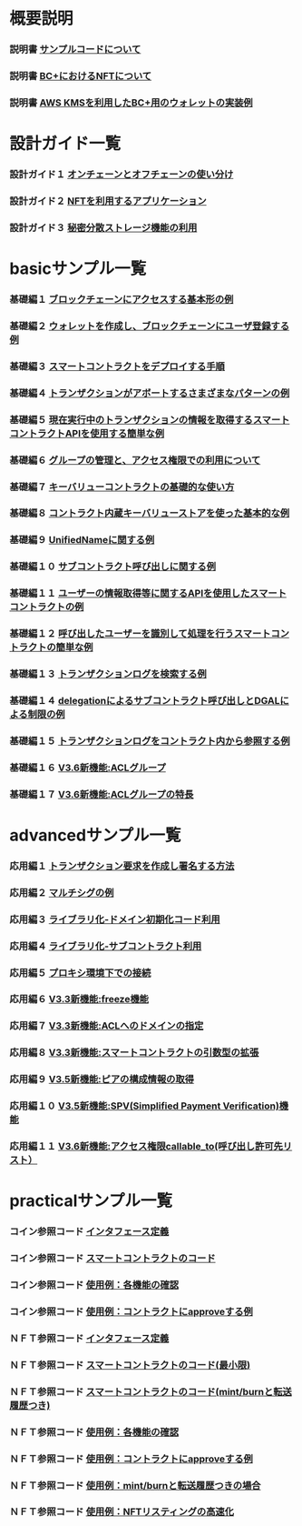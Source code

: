 # 概要説明
### 説明書 [サンプルコードについて](https://dncware-blockchain-plus.github.io/samples/docs/samples_overview.pdf)
### 説明書 [BC+におけるNFTについて](https://dncware-blockchain-plus.github.io/samples/docs/NFT_overview.pdf)
### 説明書 [AWS KMSを利用したBC+用のウォレットの実装例](https://dncware-blockchain-plus.github.io/samples/docs/KMS_wallet.pdf)

# 設計ガイド一覧
### 設計ガイド１ [オンチェーンとオフチェーンの使い分け](https://dncware-blockchain-plus.github.io/samples/docs/design-guide01.pdf)
### 設計ガイド２ [NFTを利用するアプリケーション](https://dncware-blockchain-plus.github.io/samples/docs/design-guide02.pdf)
### 設計ガイド３ [秘密分散ストレージ機能の利用](https://dncware-blockchain-plus.github.io/samples/docs/design-guide03.pdf)

# basicサンプル一覧
### 基礎編１ [ブロックチェーンにアクセスする基本形の例](https://dncware-blockchain-plus.github.io/samples/basic/basic01.html)
### 基礎編２ [ウォレットを作成し、ブロックチェーンにユーザ登録する例](https://dncware-blockchain-plus.github.io/samples/basic/basic02.html)
### 基礎編３ [スマートコントラクトをデプロイする手順](https://dncware-blockchain-plus.github.io/samples/basic/basic03.html)
### 基礎編４ [トランザクションがアボートするさまざまなパターンの例](https://dncware-blockchain-plus.github.io/samples/basic/basic04.html)
### 基礎編５ [現在実行中のトランザクションの情報を取得するスマートコントラクトAPIを使用する簡単な例](https://dncware-blockchain-plus.github.io/samples/basic/basic05.html)
### 基礎編６ [グループの管理と、アクセス権限での利用について](https://dncware-blockchain-plus.github.io/samples/basic/basic06.html)
### 基礎編７ [キーバリューコントラクトの基礎的な使い方](https://dncware-blockchain-plus.github.io/samples/basic/basic07.html)
### 基礎編８ [コントラクト内蔵キーバリューストアを使った基本的な例](https://dncware-blockchain-plus.github.io/samples/basic/basic08.html)
### 基礎編９ [UnifiedNameに関する例](https://dncware-blockchain-plus.github.io/samples/basic/basic09.html)
### 基礎編１０ [サブコントラクト呼び出しに関する例](https://dncware-blockchain-plus.github.io/samples/basic/basic10.html)
### 基礎編１１ [ユーザーの情報取得等に関するAPIを使用したスマートコントラクトの例](https://dncware-blockchain-plus.github.io/samples/basic/basic11.html)
### 基礎編１２ [呼び出したユーザーを識別して処理を行うスマートコントラクトの簡単な例](https://dncware-blockchain-plus.github.io/samples/basic/basic12.html)
### 基礎編１３ [トランザクションログを検索する例](https://dncware-blockchain-plus.github.io/samples/basic/basic13.html)
### 基礎編１４ [delegationによるサブコントラクト呼び出しとDGALによる制限の例](https://dncware-blockchain-plus.github.io/samples/basic/basic14.html)
### 基礎編１５ [トランザクションログをコントラクト内から参照する例](https://dncware-blockchain-plus.github.io/samples/basic/basic15.html)
### 基礎編１６ [V3.6新機能:ACLグループ](https://dncware-blockchain-plus.github.io/samples/basic/basic16.html)
### 基礎編１７ [V3.6新機能:ACLグループの特長](https://dncware-blockchain-plus.github.io/samples/basic/basic17.html)

# advancedサンプル一覧
### 応用編１ [トランザクション要求を作成し署名する方法](https://dncware-blockchain-plus.github.io/samples/advanced/advanced01.html)
### 応用編２ [マルチシグの例](https://dncware-blockchain-plus.github.io/samples/advanced/advanced02.html)
### 応用編３ [ライブラリ化-ドメイン初期化コード利用](https://dncware-blockchain-plus.github.io/samples/advanced/advanced03.html)
### 応用編４ [ライブラリ化-サブコントラクト利用](https://dncware-blockchain-plus.github.io/samples/advanced/advanced04.html)
### 応用編５ [プロキシ環境下での接続](https://dncware-blockchain-plus.github.io/samples/advanced/advanced05.html)
### 応用編６ [V3.3新機能:freeze機能](https://dncware-blockchain-plus.github.io/samples/advanced/advanced06.html)
### 応用編７ [V3.3新機能:ACLへのドメインの指定](https://dncware-blockchain-plus.github.io/samples/advanced/advanced07.html)
### 応用編８ [V3.3新機能:スマートコントラクトの引数型の拡張](https://dncware-blockchain-plus.github.io/samples/advanced/advanced08.html)
### 応用編９ [V3.5新機能:ピアの構成情報の取得](https://dncware-blockchain-plus.github.io/samples/advanced/advanced09.html)
### 応用編１０ [V3.5新機能:SPV(Simplified Payment Verification)機能](https://dncware-blockchain-plus.github.io/samples/advanced/advanced10.html)
### 応用編１１ [V3.6新機能:アクセス権限callable_to(呼び出し許可先リスト）](https://dncware-blockchain-plus.github.io/samples/advanced/advanced11.html)


# practicalサンプル一覧
### コイン参照コード [インタフェース定義](https://dncware-blockchain-plus.github.io/samples/practical/coin-spec.html)
### コイン参照コード [スマートコントラクトのコード](https://dncware-blockchain-plus.github.io/samples/practical/coin100.mjs)
### コイン参照コード [使用例：各機能の確認](https://dncware-blockchain-plus.github.io/samples/practical/coin100-usage1.html)
### コイン参照コード [使用例：コントラクトにapproveする例](https://dncware-blockchain-plus.github.io/samples/practical/coin100-usage2.html)
### ＮＦＴ参照コード [インタフェース定義](https://dncware-blockchain-plus.github.io/samples/practical/nft-spec.html)
### ＮＦＴ参照コード [スマートコントラクトのコード(最小限)](https://dncware-blockchain-plus.github.io/samples/practical/nft100.mjs)
### ＮＦＴ参照コード [スマートコントラクトのコード(mint/burnと転送履歴つき)](https://dncware-blockchain-plus.github.io/samples/practical/nft200.mjs)
### ＮＦＴ参照コード [使用例：各機能の確認](https://dncware-blockchain-plus.github.io/samples/practical/nft100-usage1.html)
### ＮＦＴ参照コード [使用例：コントラクトにapproveする例](https://dncware-blockchain-plus.github.io/samples/practical/nft100-usage2.html)
### ＮＦＴ参照コード [使用例：mint/burnと転送履歴つきの場合](https://dncware-blockchain-plus.github.io/samples/practical/nft200-usage1.html)
### ＮＦＴ参照コード [使用例：NFTリスティングの高速化](https://dncware-blockchain-plus.github.io/samples/practical/nft100-usage3.html)
